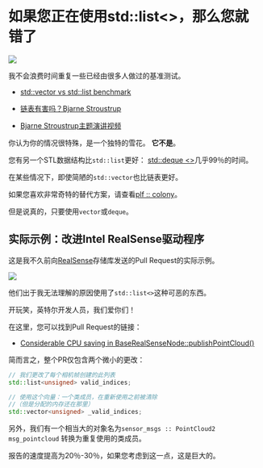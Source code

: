 # 如果您正在使用std::list<>，那么您就错了

![](img/linked_list.png)

我不会浪费时间重复一些已经由很多人做过的基准测试。

- [std::vector vs std::list benchmark](https://baptiste-wicht.com/posts/2012/11/cpp-benchmark-vector-vs-list.html)

- [链表有害吗？Bjarne Stroustrup](https://isocpp.org/blog/2014/06/stroustrup-lists)

- [Bjarne Stroustrup主题演讲视频](https://www.youtube.com/watch?v=YQs6IC-vgmo)

你认为你的情况很特殊，是一个独特的雪花。 **它不是**。

您有另一个STL数据结构比`std::list`更好：
[std::deque <>](https://es.cppreference.com/w/cpp/container/deque)几乎99％的时间。

在某些情况下，即使简陋的`std::vector`也比链表更好。

如果您喜欢非常奇特的替代方案，请查看[plf :: colony](https://plflib.org/colony.htm)。

但是说真的，只要使用`vector`或`deque`。

## 实际示例：改进Intel RealSense驱动程序

这是我不久前向[RealSense](https://github.com/IntelRealSense)存储库发送的Pull Request的实际示例。

![](img/realsense.png)

他们出于我无法理解的原因使用了`std::list<>`这种可恶的东西。

开玩笑，英特尔开发人员，我们爱你们！

在这里，您可以找到Pull Request的链接：
- [Considerable CPU saving in BaseRealSenseNode::publishPointCloud()](https://github.com/IntelRealSense/realsense-ros/pull/1097)

简而言之，整个PR仅包含两个微小的更改：

```C++
// 我们更改了每个相机帧创建的此列表
std::list<unsigned> valid_indices;

// 使用这个向量：一个类成员，在重新使用之前被清除
//（但是分配的内存还在那里）
std::vector<unsigned> _valid_indices;
```

另外，我们有一个相当大的对象名为`sensor_msgs :: PointCloud2 msg_pointcloud`
转换为重复使用的类成员。

报告的速度提高为20％-30％，如果您考虑到这一点，这是巨大的。